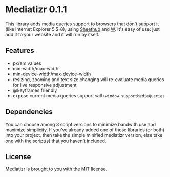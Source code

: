 Mediatizr 0.1.1
===============

This library adds media queries support to browsers that don't support it (like Internet Explorer 5.5-8), using [Sheethub](https://github.com/pyrsmk/Sheethub) and [W](https://github.com/pyrsmk/W). It's easy of use: just add it to your website and it will run by itself.

Features
--------

- px/em values
- min-width/max-width
- min-device-width/max-device-width
- resizing, zooming and text size changing will re-evaluate media queries for live responsive adjustment
- @keyframes friendly
- expose current media queries support with `window.supportMediaQueries`

Dependencies
------------

You can choose among 3 script versions to minimize bandwith use and maximize simplicity. If you've already added one of these libraries (or both) into your project, then take the simple minified mediatizr version, else take one with the script(s) that you haven't included.

License
-------

Mediatizr is brought to you with the MIT license.